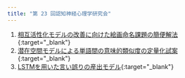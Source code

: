```yaml
---
title: "第 23 回認知神経心理学研究会"
---
```


1. [相互活性化モデルの改善に向けた絵画命名課題の簡便解法](2021cnps_ccap1_simple.html){:target="_blank"}
3. [潜在空間モデルによる単語間の意味的類似度の定量化試案](2021cnps_ccap3_semantics.html){:target="_blank"}
4. [LSTMを用いた言い誤りの産出モデル](2021cnps_ccap4_lstm.html){:target="_blank"}
